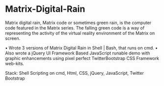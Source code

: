 # Matrix-Digital-Rain
 
Matrix digital rain, Matrix code or sometimes green rain, is the computer code featured in the Matrix series. The falling green code is a way of representing the activity of the virtual reality environment of the Matrix on screen.

• Wrote 3 versions of Matrix Digital Rain in Shell | Bash, that runs on cmd.
• Also wrote a jQuery UI Framework Based JavaScript runable demo with graphic enhancements using pixel perfect TwitterBootstrap CSS Framework web-kits.

Stack: Shell Scripting on cmd, Html, CSS, jQuery, JavaScript, Twitter Bootstrap 
